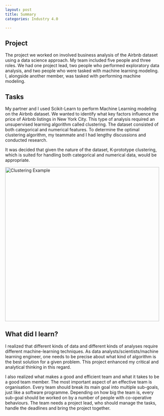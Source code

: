 ```yaml
---
layout: post
title: Summary
categories: Industry 4.0

---
```


## Project

The project we worked on involved business analysis of the Airbnb dataset using a data science approach. My team included five people and three roles. We had one project lead, two people who performed exploratory data analysis, and two people who were tasked with machine learning modeling. I, alongside another member, was tasked with performing machine modeling. 

## Tasks

My partner and I used Scikit-Learn to perform Machine Learning modeling on the Airbnb dataset. We wanted to identify what key factors influence the price of Airbnb listings in New York City. This type of analysis required an unsupervised learning algorithm called clustering. The dataset consisted of both categorical and numerical features. To determine the optimal clustering algorithm, my teammate and I had lengthy discussions and conducted research.

It was decided that given the nature of the dataset, K-prototype clustering, which is suited for handling both categorical and numerical data, would be appropriate. 

<img src="https://rathin5082.github.io/assets/images/banners/cluster.jpg" alt="Clustering Example" width="500"/>

## What did I learn?

I realized that different kinds of data and different kinds of analyses require different machine-learning techniques. As data analysts/scientists/machine learning engineer, one needs to be precise about what kind of algorithm is the best solution for a given problem. This project enhanced my critical and analytical thinking in this regard. 

I also realized what makes a good and efficient team and what it takes to be a good team member. The most important aspect of an effective team is organisation. Every team should break its main goal into multiple sub-goals, just like a software programme. Depending on how big the team is, every sub-goal should be worked on by a number of people with co-operative behaviours. The team needs a project lead, who should manage the tasks, handle the deadlines and bring the project together. 
